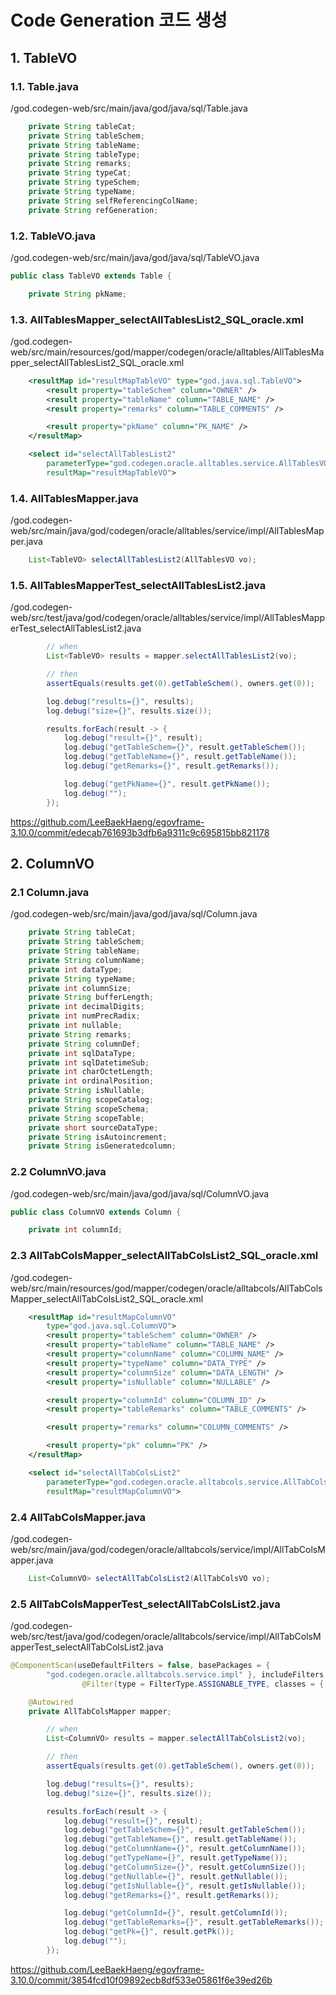 # Code Generation 코드 생성

## 1. TableVO

### 1.1. Table.java

/god.codegen-web/src/main/java/god/java/sql/Table.java
```java
	private String tableCat;
	private String tableSchem;
	private String tableName;
	private String tableType;
	private String remarks;
	private String typeCat;
	private String typeSchem;
	private String typeName;
	private String selfReferencingColName;
	private String refGeneration;
```

### 1.2. TableVO.java

/god.codegen-web/src/main/java/god/java/sql/TableVO.java
```java
public class TableVO extends Table {

	private String pkName;
```

### 1.3. AllTablesMapper_selectAllTablesList2_SQL_oracle.xml
/god.codegen-web/src/main/resources/god/mapper/codegen/oracle/alltables/AllTablesMapper_selectAllTablesList2_SQL_oracle.xml
```xml
	<resultMap id="resultMapTableVO" type="god.java.sql.TableVO">
		<result property="tableSchem" column="OWNER" />
		<result property="tableName" column="TABLE_NAME" />
		<result property="remarks" column="TABLE_COMMENTS" />

		<result property="pkName" column="PK_NAME" />
	</resultMap>

	<select id="selectAllTablesList2"
		parameterType="god.codegen.oracle.alltables.service.AllTablesVO"
		resultMap="resultMapTableVO">
```

### 1.4. AllTablesMapper.java

/god.codegen-web/src/main/java/god/codegen/oracle/alltables/service/impl/AllTablesMapper.java
```java
	List<TableVO> selectAllTablesList2(AllTablesVO vo);
```

### 1.5. AllTablesMapperTest_selectAllTablesList2.java

/god.codegen-web/src/test/java/god/codegen/oracle/alltables/service/impl/AllTablesMapperTest_selectAllTablesList2.java
```java
		// when
		List<TableVO> results = mapper.selectAllTablesList2(vo);

		// then
		assertEquals(results.get(0).getTableSchem(), owners.get(0));

		log.debug("results={}", results);
		log.debug("size={}", results.size());

		results.forEach(result -> {
			log.debug("result={}", result);
			log.debug("getTableSchem={}", result.getTableSchem());
			log.debug("getTableName={}", result.getTableName());
			log.debug("getRemarks={}", result.getRemarks());

			log.debug("getPkName={}", result.getPkName());
			log.debug("");
		});
```

<https://github.com/LeeBaekHaeng/egovframe-3.10.0/commit/edecab761693b3dfb6a9311c9c695815bb821178>

## 2. ColumnVO

### 2.1 Column.java

/god.codegen-web/src/main/java/god/java/sql/Column.java
```java
	private String tableCat;
	private String tableSchem;
	private String tableName;
	private String columnName;
	private int dataType;
	private String typeName;
	private int columnSize;
	private String bufferLength;
	private int decimalDigits;
	private int numPrecRadix;
	private int nullable;
	private String remarks;
	private String columnDef;
	private int sqlDataType;
	private int sqlDatetimeSub;
	private int charOctetLength;
	private int ordinalPosition;
	private String isNullable;
	private String scopeCatalog;
	private String scopeSchema;
	private String scopeTable;
	private short sourceDataType;
	private String isAutoincrement;
	private String isGeneratedcolumn;
```

### 2.2 ColumnVO.java

/god.codegen-web/src/main/java/god/java/sql/ColumnVO.java
```java
public class ColumnVO extends Column {

	private int columnId;
```

### 2.3 AllTabColsMapper_selectAllTabColsList2_SQL_oracle.xml

/god.codegen-web/src/main/resources/god/mapper/codegen/oracle/alltabcols/AllTabColsMapper_selectAllTabColsList2_SQL_oracle.xml
```xml
	<resultMap id="resultMapColumnVO"
		type="god.java.sql.ColumnVO">
		<result property="tableSchem" column="OWNER" />
		<result property="tableName" column="TABLE_NAME" />
		<result property="columnName" column="COLUMN_NAME" />
		<result property="typeName" column="DATA_TYPE" />
		<result property="columnSize" column="DATA_LENGTH" />
		<result property="isNullable" column="NULLABLE" />

		<result property="columnId" column="COLUMN_ID" />
		<result property="tableRemarks" column="TABLE_COMMENTS" />

		<result property="remarks" column="COLUMN_COMMENTS" />

		<result property="pk" column="PK" />
	</resultMap>

	<select id="selectAllTabColsList2"
		parameterType="god.codegen.oracle.alltabcols.service.AllTabColsVO"
		resultMap="resultMapColumnVO">
```

### 2.4 AllTabColsMapper.java

/god.codegen-web/src/main/java/god/codegen/oracle/alltabcols/service/impl/AllTabColsMapper.java
```java
	List<ColumnVO> selectAllTabColsList2(AllTabColsVO vo);
```

### 2.5 AllTabColsMapperTest_selectAllTabColsList2.java

/god.codegen-web/src/test/java/god/codegen/oracle/alltabcols/service/impl/AllTabColsMapperTest_selectAllTabColsList2.java
```java
@ComponentScan(useDefaultFilters = false, basePackages = {
		"god.codegen.oracle.alltabcols.service.impl" }, includeFilters = {
				@Filter(type = FilterType.ASSIGNABLE_TYPE, classes = { AllTabColsMapper.class }) })
```

```java
	@Autowired
	private AllTabColsMapper mapper;


```

```java
		// when
		List<ColumnVO> results = mapper.selectAllTabColsList2(vo);

		// then
		assertEquals(results.get(0).getTableSchem(), owners.get(0));

		log.debug("results={}", results);
		log.debug("size={}", results.size());

		results.forEach(result -> {
			log.debug("result={}", result);
			log.debug("getTableSchem={}", result.getTableSchem());
			log.debug("getTableName={}", result.getTableName());
			log.debug("getColumnName={}", result.getColumnName());
			log.debug("getTypeName={}", result.getTypeName());
			log.debug("getColumnSize={}", result.getColumnSize());
			log.debug("getNullable={}", result.getNullable());
			log.debug("getIsNullable={}", result.getIsNullable());
			log.debug("getRemarks={}", result.getRemarks());

			log.debug("getColumnId={}", result.getColumnId());
			log.debug("getTableRemarks={}", result.getTableRemarks());
			log.debug("getPk={}", result.getPk());
			log.debug("");
		});
```

<https://github.com/LeeBaekHaeng/egovframe-3.10.0/commit/3854fcd10f09892ecb8df533e05861f6e39ed26b>
